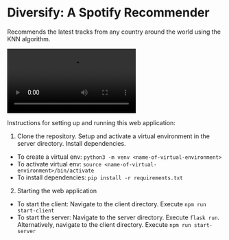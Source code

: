 # Diversify: A Spotify Recommender

Recommends the latest tracks from any country around the world using the KNN algorithm.

![Alt Text](https://user-images.githubusercontent.com/39887209/211673802-d1603919-a8b0-4c13-a7d2-a2bc7dcdf18b.mov)

Instructions for setting up and running this web application:

1. Clone the repository. Setup and activate a virtual environment in the server directory. Install dependencies.

  * To create a virtual env: ```python3 -m venv <name-of-virtual-environment>```
  * To activate virtual env: ```source <name-of-virtual-environment>/bin/activate```
  * To install dependencies: ```pip install -r requirements.txt```

2. Starting the web application

  * To start the client: Navigate to the client directory. Execute ```npm run start-client```
  * To start the server: Navigate to the server directory. Execute ```flask run```. Alternatively, navigate to the client directory. Execute ```npm run start-server```

